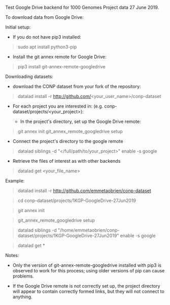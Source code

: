Test Google Drive backend for 1000 Genomes Project data 27 June 2019.

To download data from Google Drive:

Initial setup:

* If you do not have pip3 installed:

>  sudo apt install python3-pip

* Install the git annex remote for Google Drive:

>  pip3 install git-annex-remote-googledrive

Downloading datasets:

* download the CONP dataset from your fork of the repository:

>  datalad install -r http://github.com/<your_user_name>/conp-dataset

* For each project you are interested in: (e.g. conp-dataset/projects/<your_project>):

  * In the project's directory, set up the Google Drive remote:
 
>  git annex init
>  git_annex_remote_googledrive setup

  * Connect the project's directory to the google remote

>  datalad siblings -d "</full/path/to/your_project>" enable -s google

* Retrieve the files of interest as with other backends

>  datalad get <your_file_name>

Example:

>  datalad install -r http://github.com/emmetaobrien/conp-dataset

>  cd conp-dataset/projects/1KGP-GoogleDrive-27Jun2019

>  git annex init

>  git_annex_remote_googledrive setup

>  datalad siblings -d "/home/emmetaobrien/conp-dataset/projects/1KGP-GoogleDrive-27Jun2019" enable -s google

>  datalad get *

Notes:

* Only the version of git-annex-remote-googledrive installed with pip3 is observed to work for this process; using older versions of pip can cause problems.

* If the Google Drive remote is not correctly set up, the project directory will appear to contain correctly formed links, but they will not connect to anything.








